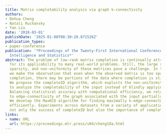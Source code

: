 ```yaml
---
title: Matrix completability analysis via graph k-connectivity
authors:
- Dehua Cheng
- Natali Ruchansky
- Yan Liu
date: '2018-03-01'
publishDate: '2025-01-08T08:30:20.871526Z'
publication_types:
- paper-conference
publication: '*Proceedings of the Twenty-First International Conference on Artificial
  Intelligence and Statistics*'
abstract: The problem of low-rank matrix completion is continually attracting attention
  for its applicability to many real-world problems. Still, the large size, extreme
  sparsity, and non-uniformity of these matrices pose a challenge. In this paper,
  we make the observation that even when the observed matrix is too sparse for accurate
  completion, there may be portions of the data where completion is still possible.
  We propose the completeID algorithm, which exploits the non-uniformity of the observation,
  to analyze the completability of the input instead of blindly applying completion.
  Balancing statistical accuracy with computational efficiency, we relate completability
  to edge-connectivity of the graph associated with the input partially-observed matrix.
  We develop the MaxKCD algorithm for finding maximally k-edge-connected components
  efficiently. Experiments across datasets from a variety of applications demonstrate
  not only the success of completeID but also the importance of completability analysis.
links:
- name: URL
  url: https://proceedings.mlr.press/v84/cheng18a.html
---
```

